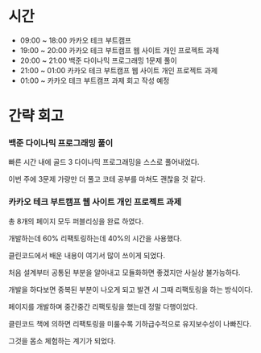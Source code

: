 # 시간
- 09:00 ~ 18:00 카카오 테크 부트캠프
- 19:00 ~ 20:00 카카오 테크 부트캠프 웹 사이트 개인 프로젝트 과제
- 20:00 ~ 21:00 백준 다이나믹 프로그래밍 1문제 풀이
- 21:00 ~ 01:00 카카오 테크 부트캠프 웹 사이트 개인 프로젝트 과제
- 01:00 ~ 카카오 테크 부트캠프 과제 회고 작성 예정

# 간략 회고

### 백준 다이나믹 프로그래밍 풀이

빠른 시간 내에 골드 3 다이나믹 프로그래밍을 스스로 풀어내었다.

이번 주에 3문제 가량만 더 풀고 코테 공부를 마쳐도 괜찮을 것 같다.

### 카카오 테크 부트캠프 웹 사이트 개인 프로젝트 과제

총 8개의 페이지 모두 퍼블리싱을 완료 하였다.

개발하는데 60% 리팩토링하는데 40%의 시간을 사용했다.

클린코드에서 배운 내용이 여기서 많이 쓰이게 되었다.

처음 설계부터 공통된 부분을 알아내고 모듈화하면 좋겠지만 사실상 불가능하다.

개발을 하다보면 중복된 부분이 나오게 되고 발견 시 그때 리팩토링을 하는 방식이다.

페이지를 개발하며 중간중간 리팩토링을 했는데 정말 다행이었다.

클린코드 책에 의하면 리팩토링을 미룰수록 기하급수적으로 유지보수성이 나빠진다.

그것을 몸소 체험하는 계기가 되었다.